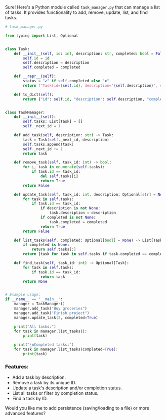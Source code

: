 Sure! Here's a Python module called `task_manager.py` that can manage a list of tasks. It provides functionality to add, remove, update, list, and find tasks.

```python
# task_manager.py

from typing import List, Optional


class Task:
    def __init__(self, id: int, description: str, completed: bool = False):
        self.id = id
        self.description = description
        self.completed = completed

    def __repr__(self):
        status = "✔" if self.completed else "✘"
        return f"Task(id={self.id}, description='{self.description}', completed={status})"

    def to_dict(self):
        return {"id": self.id, "description": self.description, "completed": self.completed}


class TaskManager:
    def __init__(self):
        self.tasks: List[Task] = []
        self._next_id = 1

    def add_task(self, description: str) -> Task:
        task = Task(self._next_id, description)
        self.tasks.append(task)
        self._next_id += 1
        return task

    def remove_task(self, task_id: int) -> bool:
        for i, task in enumerate(self.tasks):
            if task.id == task_id:
                del self.tasks[i]
                return True
        return False

    def update_task(self, task_id: int, description: Optional[str] = None, completed: Optional[bool] = None) -> bool:
        for task in self.tasks:
            if task.id == task_id:
                if description is not None:
                    task.description = description
                if completed is not None:
                    task.completed = completed
                return True
        return False

    def list_tasks(self, completed: Optional[bool] = None) -> List[Task]:
        if completed is None:
            return self.tasks[:]
        return [task for task in self.tasks if task.completed == completed]

    def find_task(self, task_id: int) -> Optional[Task]:
        for task in self.tasks:
            if task.id == task_id:
                return task
        return None


# Example usage:
if __name__ == "__main__":
    manager = TaskManager()
    manager.add_task("Buy groceries")
    manager.add_task("Finish project")
    manager.update_task(2, completed=True)

    print("All tasks:")
    for task in manager.list_tasks():
        print(task)

    print("\nCompleted tasks:")
    for task in manager.list_tasks(completed=True):
        print(task)
```

### Features:
- Add a task by description.
- Remove a task by its unique ID.
- Update a task's description and/or completion status.
- List all tasks or filter by completion status.
- Find a task by ID.

Would you like me to add persistence (saving/loading to a file) or more advanced features?